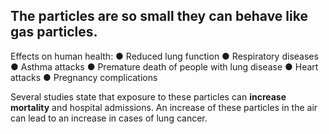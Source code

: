 ## The particles are so small they can behave like gas particles.

Effects on human health:
● Reduced lung function
● Respiratory diseases
● Asthma attacks
● Premature death of people with lung disease
● Heart attacks
● Pregnancy complications

Several studies state that exposure to these particles can **increase mortality** and hospital admissions. An increase of these particles in the air can lead to an increase in cases of lung cancer.

